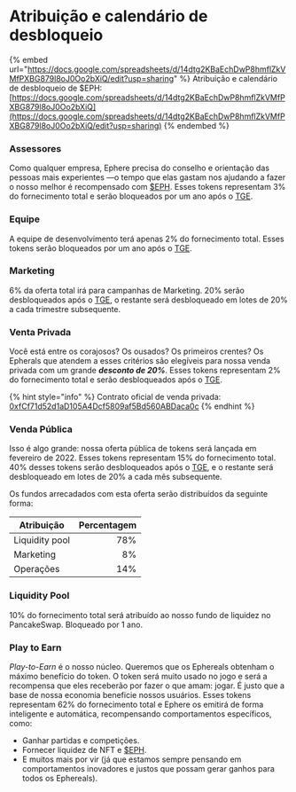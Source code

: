 # Atribuição e calendário de desbloqueio

{% embed url="https://docs.google.com/spreadsheets/d/14dtg2KBaEchDwP8hmflZkVMfPXBG879l8oJ0Oo2bXiQ/edit?usp=sharing" %}
Atribuição e calendário de desbloqueio de $EPH: [https://docs.google.com/spreadsheets/d/14dtg2KBaEchDwP8hmflZkVMfPXBG879l8oJ0Oo2bXiQ](https://docs.google.com/spreadsheets/d/14dtg2KBaEchDwP8hmflZkVMfPXBG879l8oJ0Oo2bXiQ/edit?usp=sharing)
{% endembed %}

### Assessores <a href="#13df" id="13df"></a>

Como qualquer empresa, Ephere precisa do conselho e orientação das pessoas mais experientes —o tempo que elas gastam nos ajudando a fazer o nosso melhor é recompensado com [$EPH](eph.md). Esses tokens representam 3% do fornecimento total e serão bloqueados por um ano após o [TGE](https://decrypt.co/resources/token-generation-events-what-are-they-guide).

### Equipe <a href="#5e49" id="5e49"></a>

A equipe de desenvolvimento terá apenas 2% do fornecimento total. Esses tokens serão bloqueados por um ano após o [TGE](https://decrypt.co/resources/token-generation-events-what-are-they-guide).

### Marketing

6% da oferta total irá para campanhas de Marketing. 20% serão desbloqueados após o [TGE](https://decrypt.co/resources/token-generation-events-what-are-they-guide), o restante será desbloqueado em lotes de 20% a cada trimestre subsequente.

### Venta Privada <a href="#9119" id="9119"></a>

Você está entre os corajosos? Os ousados? Os primeiros crentes? Os Epherals que atendem a esses critérios são elegíveis para nossa venda privada com um grande _**desconto de 20%**_. Esses tokens representam 2% do fornecimento total e serão desbloqueados após o [TGE](https://decrypt.co/resources/token-generation-events-what-are-they-guide).

{% hint style="info" %}
Contrato oficial de venda privada: [0xfCf71d52d1aD105A4Dcf5809af5Bd560ABDaca0c](https://bscscan.com/token/0xfCf71d52d1aD105A4Dcf5809af5Bd560ABDaca0c)
{% endhint %}

### Venda Pública <a href="#e0ef" id="e0ef"></a>

Isso é algo grande: nossa oferta pública de tokens será lançada em fevereiro de 2022. Esses tokens representam 15% do fornecimento total. 40% desses tokens serão desbloqueados após o [TGE](https://decrypt.co/resources/token-generation-events-what-are-they-guide), e o restante será desbloqueado em lotes de 20% a cada mês subsequente.

Os fundos arrecadados com esta oferta serão distribuídos da seguinte forma:

| Atribuição     | Percentagem |
| -------------- | ----------: |
| Liquidity pool |         78% |
| Marketing      |          8% |
| Operações      |         14% |

### Liquidity Pool <a href="#e0ef" id="e0ef"></a>

10% do fornecimento total será atribuído ao nosso fundo de liquidez no PancakeSwap. Bloqueado por 1 ano.

### Play to Earn <a href="#3875" id="3875"></a>

_Play-to-Earn_ é o nosso núcleo. Queremos que os Ephereals obtenham o máximo benefício do token. O token será muito usado no jogo e será a recompensa que eles receberão por fazer o que amam: jogar. É justo que a base de nossa economia beneficie nossos usuários. Esses tokens representam 62% do fornecimento total e Ephere os emitirá de forma inteligente e automática, recompensando comportamentos específicos, como:

* Ganhar partidas e competições.
* Fornecer liquidez de NFT e [$EPH](eph.md).
* E muitos mais por vir (já que estamos sempre pensando em comportamentos inovadores e justos que possam gerar ganhos para todos os Ephereals).
